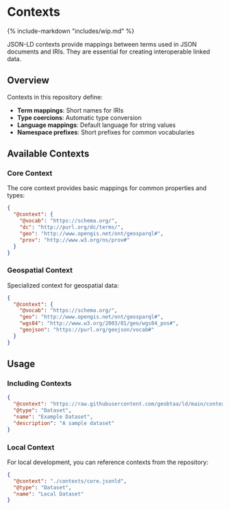 # Contexts

{% include-markdown "includes/wip.md" %}

JSON-LD contexts provide mappings between terms used in JSON documents and IRIs. They are essential for creating interoperable linked data.

## Overview

Contexts in this repository define:

- **Term mappings**: Short names for IRIs
- **Type coercions**: Automatic type conversion
- **Language mappings**: Default language for string values
- **Namespace prefixes**: Short prefixes for common vocabularies

## Available Contexts

### Core Context

The core context provides basic mappings for common properties and types:

```json
{
  "@context": {
    "@vocab": "https://schema.org/",
    "dc": "http://purl.org/dc/terms/",
    "geo": "http://www.opengis.net/ont/geosparql#",
    "prov": "http://www.w3.org/ns/prov#"
  }
}
```

### Geospatial Context

Specialized context for geospatial data:

```json
{
  "@context": {
    "@vocab": "https://schema.org/",
    "geo": "http://www.opengis.net/ont/geosparql#",
    "wgs84": "http://www.w3.org/2003/01/geo/wgs84_pos#",
    "geojson": "https://purl.org/geojson/vocab#"
  }
}
```

## Usage

### Including Contexts

```json
{
  "@context": "https://raw.githubusercontent.com/geobtaa/ld/main/contexts/core.jsonld",
  "@type": "Dataset",
  "name": "Example Dataset",
  "description": "A sample dataset"
}
```

### Local Context

For local development, you can reference contexts from the repository:

```json
{
  "@context": "./contexts/core.jsonld",
  "@type": "Dataset",
  "name": "Local Dataset"
}
```